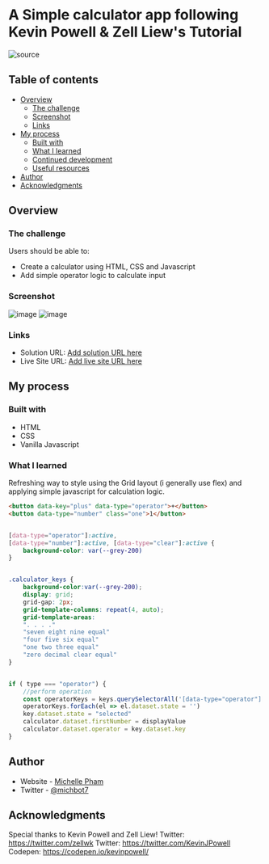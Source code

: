 # A Simple calculator app following Kevin Powell & Zell Liew's Tutorial

![source](https://www.youtube.com/watch?v=f0SG2j6d-Kg&ab_channel=KevinPowell)

## Table of contents

- [Overview](#overview)
  - [The challenge](#the-challenge)
  - [Screenshot](#screenshot)
  - [Links](#links)
- [My process](#my-process)
  - [Built with](#built-with)
  - [What I learned](#what-i-learned)
  - [Continued development](#continued-development)
  - [Useful resources](#useful-resources)
- [Author](#author)
- [Acknowledgments](#acknowledgments)

## Overview

### The challenge

Users should be able to:

- Create a calculator using HTML, CSS and Javascript
- Add simple operator logic to calculate input

### Screenshot

![image](https://user-images.githubusercontent.com/81781093/135242360-6cc1248e-d55b-4878-9bff-8041cac03687.png)
![image](https://user-images.githubusercontent.com/81781093/135242419-209e5bc9-5729-4ec7-9dc0-1bf2906d64f4.png)


### Links

- Solution URL: [Add solution URL here](https://github.com/michb0t/simple-calculator)
- Live Site URL: [Add live site URL here](https://michb0t.github.io/simple-calculator/)

## My process

### Built with

- HTML
- CSS
- Vanilla Javascript

### What I learned

Refreshing way to style using the Grid layout (i generally use flex) and applying simple javascript for calculation logic.

```html - using data-key and data-type attributes rather than classes. 
<button data-key="plus" data-type="operator">+</button>
<button data-type="number" class="one">1</button>
```

```css

[data-type="operator"]:active, 
[data-type="number"]:active, [data-type="clear"]:active {
    background-color: var(--grey-200)
}


.calculator_keys {
    background-color:var(--grey-200);
    display: grid;
    grid-gap: 2px;
    grid-template-columns: repeat(4, auto);
    grid-template-areas: 
    ". . . ."
    "seven eight nine equal"
    "four five six equal"
    "one two three equal"
    "zero decimal clear equal"
}


```
```js

if ( type === "operator") {
    //perform operation
    const operatorKeys = keys.querySelectorAll('[data-type="operator"]')
    operatorKeys.forEach(el => el.dataset.state = '')
    key.dataset.state = "selected"
    calculator.dataset.firstNumber = displayValue
    calculator.dataset.operator = key.dataset.key
}
```

## Author

- Website - [Michelle Pham](https://www.linkedin.com/in/michelle-pham-2a766b101/)
- Twitter - [@michbot7](https://twitter.com/michbot7)


## Acknowledgments

Special thanks to Kevin Powell and Zell Liew! 
Twitter: https://twitter.com/zellwk
Twitter: https://twitter.com/KevinJPowell
Codepen: https://codepen.io/kevinpowell/
